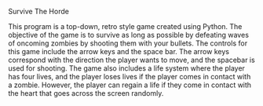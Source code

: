 Survive The Horde

This program is a top-down, retro style game created using Python. The objective of the game is to survive as long as possible by defeating waves of oncoming zombies by shooting them with your bullets. The controls for this game include the arrow keys and the space bar. The arrow keys correspond with the direction the player wants to move, and the spacebar is used for shooting. The game also includes a life system where the player has four lives, and the player loses lives if the player comes in contact with a zombie. However, the player can regain a life if they come in contact with the heart that goes across the screen randomly.
